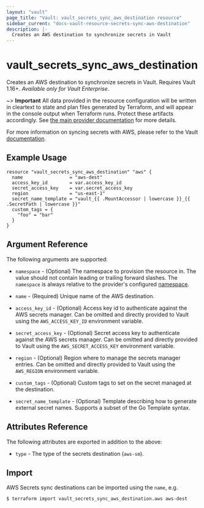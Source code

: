 ```yaml
---
layout: "vault"
page_title: "Vault: vault_secrets_sync_aws_destination resource"
sidebar_current: "docs-vault-resource-secrets-sync-aws-destination"
description: |-
  Creates an AWS destination to synchronize secrets in Vault
---
```


# vault\_secrets\_sync\_aws\_destination

Creates an AWS destination to synchronize secrets in Vault. Requires Vault 1.16+.
*Available only for Vault Enterprise*.

~> **Important** All data provided in the resource configuration will be
written in cleartext to state and plan files generated by Terraform, and
will appear in the console output when Terraform runs. Protect these
artifacts accordingly. See
[the main provider documentation](../index.html)
for more details.

For more information on syncing secrets with AWS, please refer to the Vault
[documentation](https://developer.hashicorp.com/vault/docs/sync/awssm).

## Example Usage

```hcl
resource "vault_secrets_sync_aws_destination" "aws" {
  name                 = "aws-dest"
  access_key_id        = var.access_key_id
  secret_access_key    = var.secret_access_key
  region               = "us-east-1"
  secret_name_template = "vault_{{ .MountAccessor | lowercase }}_{{ .SecretPath | lowercase }}"
  custom_tags = {
    "foo" = "bar"
  }
}
```

## Argument Reference

The following arguments are supported:

* `namespace` - (Optional) The namespace to provision the resource in.
  The value should not contain leading or trailing forward slashes.
  The `namespace` is always relative to the provider's configured [namespace](/docs/providers/vault#namespace).

* `name` - (Required) Unique name of the AWS destination.

* `access_key_id` - (Optional) Access key id to authenticate against the AWS secrets manager.
  Can be omitted and directly provided to Vault using the `AWS_ACCESS_KEY_ID` environment
  variable.

* `secret_access_key` - (Optional) Secret access key to authenticate against the AWS secrets manager.
  Can be omitted and directly provided to Vault using the `AWS_SECRET_ACCESS_KEY` environment
  variable.

* `region` - (Optional) Region where to manage the secrets manager entries.
  Can be omitted and directly provided to Vault using the `AWS_REGION` environment
  variable.

* `custom_tags` - (Optional) Custom tags to set on the secret managed at the destination.

* `secret_name_template` - (Optional) Template describing how to generate external secret names.
  Supports a subset of the Go Template syntax.

## Attributes Reference

The following attributes are exported in addition to the above:

* `type` - The type of the secrets destination (`aws-sm`).

## Import

AWS Secrets sync destinations can be imported using the `name`, e.g.

```
$ terraform import vault_secrets_sync_aws_destination.aws aws-dest
```
